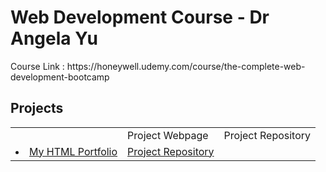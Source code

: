 <h1>Web Development Course - Dr Angela Yu</h1>
Course Link : https://honeywell.udemy.com/course/the-complete-web-development-bootcamp

<h2>Projects</h2>
<table>
  <th>
    <td>Project Webpage</td>
    <td>Project Repository</td>
  </th>
  <tr>
    <td><li><a href="https://shammi2k.github.io/html-portfolio/">My HTML Portfolio</a></td>
    <td><a href="https://github.com/Shammi2k/html-portfolio">Project Repository</a></td>
  </tr>
